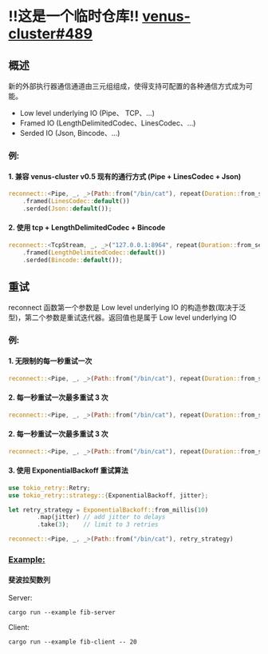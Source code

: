 # !!这是一个临时仓库!! [venus-cluster#489](https://github.com/ipfs-force-community/venus-cluster/issues/489)

## 概述
新的外部执行器通信通道由三元组组成，使得支持可配置的各种通信方式成为可能。
- Low level underlying IO (Pipe、 TCP、...)
- Framed IO (LengthDelimitedCodec、LinesCodec、...)
- Serded IO (Json, Bincode、...)

### 例:
#### 1. 兼容 venus-cluster v0.5 现有的通行方式 (Pipe + LinesCodec + Json)
```rust
reconnect::<Pipe, _, _>(Path::from("/bin/cat"), repeat(Duration::from_secs(1)))
    .framed(LinesCodec::default())
    .serded(Json::default());
```

#### 2. 使用 tcp + LengthDelimitedCodec + Bincode
```rust
reconnect::<TcpStream, _, _>("127.0.0.1:8964", repeat(Duration::from_secs(1)))
    .framed(LengthDelimitedCodec::default())
    .serded(Bincode::default());
```

## 重试
reconnect 函数第一个参数是 Low level underlying IO 的构造参数(取决于泛型)，第二个参数是重试迭代器。返回值也是属于 Low level underlying IO

### 例:
#### 1. 无限制的每一秒重试一次
```rust
reconnect::<Pipe, _, _>(Path::from("/bin/cat"), repeat(Duration::from_secs(1)))
```

#### 2. 每一秒重试一次最多重试 3 次
```rust
reconnect::<Pipe, _, _>(Path::from("/bin/cat"), repeat(Duration::from_secs(1)).take(3))
```

#### 2. 每一秒重试一次最多重试 3 次
```rust
reconnect::<Pipe, _, _>(Path::from("/bin/cat"), repeat(Duration::from_secs(1)).take(3))
```

#### 3. 使用 ExponentialBackoff 重试算法
```rust
use tokio_retry::Retry;
use tokio_retry::strategy::{ExponentialBackoff, jitter};

let retry_strategy = ExponentialBackoff::from_millis(10)
        .map(jitter) // add jitter to delays
        .take(3);    // limit to 3 retries

reconnect::<Pipe, _, _>(Path::from("/bin/cat"), retry_strategy)
```

### [Example:](./examples/)
#### 斐波拉契数列
Server: 
```
cargo run --example fib-server
```

Client:
```
cargo run --example fib-client -- 20
```